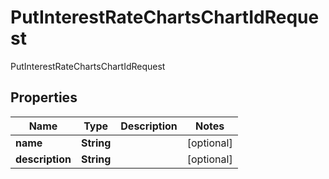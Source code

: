 

# PutInterestRateChartsChartIdRequest

PutInterestRateChartsChartIdRequest
## Properties

Name | Type | Description | Notes
------------ | ------------- | ------------- | -------------
**name** | **String** |  |  [optional]
**description** | **String** |  |  [optional]



